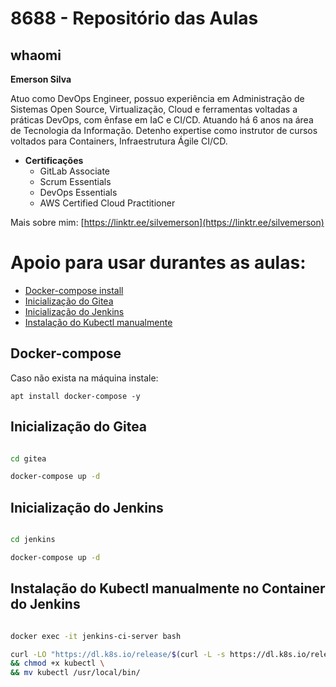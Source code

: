 #  8688 - Repositório das Aulas

## whaomi

**Emerson Silva**

Atuo como DevOps Engineer,  possuo experiência em Administração de Sistemas Open Source, Virtualização, Cloud e ferramentas voltadas a práticas DevOps, com ênfase em IaC e CI/CD. 
Atuando há 6 anos na área de Tecnologia da Informação.
Detenho expertise como instrutor de cursos voltados para Containers, Infraestrutura Ágile CI/CD.

- **Certificações**
  - GitLab Associate
  - Scrum Essentials
  - DevOps Essentials
  - AWS Certified Cloud Practitioner

Mais sobre mim: [https://linktr.ee/silvemerson](https://linktr.ee/silvemerson)


# Apoio para usar durantes as aulas:

- [Docker-compose install](#docker-compose)
- [Inicialização do Gitea](#inicialização-do-gitea)
- [Inicialização do Jenkins](#inicialização-do-jenkins)
- [Instalação do Kubectl manualmente](#instalação-do-kubectl-manualmente-no-container-do-jenkins)

## Docker-compose

Caso não exista na máquina instale:

```apt install docker-compose -y```

## Inicialização do Gitea

```bash

cd gitea

docker-compose up -d

```
## Inicialização do Jenkins


```bash

cd jenkins

docker-compose up -d

```
## Instalação do Kubectl manualmente no Container do Jenkins

```bash

docker exec -it jenkins-ci-server bash

```

```bash
curl -LO "https://dl.k8s.io/release/$(curl -L -s https://dl.k8s.io/release/stable.txt)/bin/linux/amd64/kubectl" \
&& chmod +x kubectl \
&& mv kubectl /usr/local/bin/
```